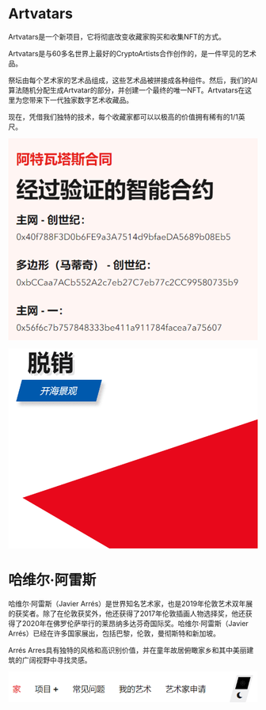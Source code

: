 # Artvatars

Artvatars是一个新项目，它将彻底改变收藏家购买和收集NFT的方式。

Artvatars是与60多名世界上最好的CryptoArtists合作创作的，是一件罕见的艺术品。

祭坛由每个艺术家的艺术品组成，这些艺术品被拼接成各种组件。然后，我们的Al算法随机分配生成Artvatar的部分，并创建一个最终的唯一NFT。Artvatars在这里为您带来下一代独家数字艺术收藏品。

现在，凭借我们独特的技术，每个收藏家都可以以极高的价值拥有稀有的1/1英尺。

![image-20220805180608544](image-20220805180608544.png)

![image-20220805180700960](image-20220805180700960.png)

# 哈维尔·阿雷斯

哈维尔·阿雷斯（Javier Arrés）是世界知名艺术家，也是2019年伦敦艺术双年展的获奖者。除了在伦敦获奖外，他还获得了2017年伦敦插画人物选择奖，他还获得了2020年在佛罗伦萨举行的莱昂纳多达芬奇国际奖。哈维尔·阿雷斯（Javier Arrés）已经在许多国家展出，包括巴黎，伦敦，曼彻斯特和新加坡。

Arrés Arres具有独特的风格和高识别价值，并在童年故居俯瞰家乡和其中美丽建筑的广阔视野中寻找灵感。

![image-20220805180758978](image-20220805180758978.png)
